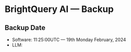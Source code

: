 # BrightQuery AI — Backup

## Backup Date

- Software: 11:25:00UTC — 19th Monday February, 2024
- LLM:
